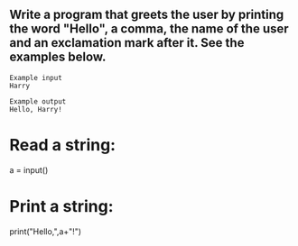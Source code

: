 ## Write a program that greets the user by printing the word "Hello", a comma, the name of the user and an exclamation mark after it. See the examples below.
```
Example input
Harry

Example output
Hello, Harry!
```
# Read a string:
a = input()
# Print a string:
print("Hello,",a+"!")
